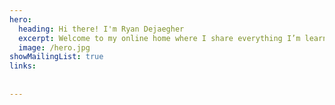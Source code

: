 ```yaml
---
hero:
  heading: Hi there! I'm Ryan Dejaegher
  excerpt: Welcome to my online home where I share everything I’m learning about front-end web development, design, and digital marketing. If you’re solo creative, you’re in the right place.  
  image: /hero.jpg
showMailingList: true
links:
  
  
---
```

